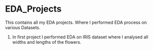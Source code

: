 # EDA_Projects
This contains all my EDA projects. Where I performed EDA process on various Datasets. 

1) In first project I performed EDA on IRIS dataset where I analysed all widths and lengths of the flowers.

